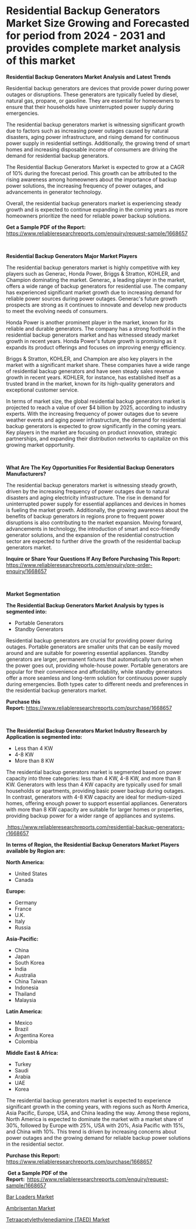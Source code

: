 <p><h1>Residential Backup Generators Market Size Growing and Forecasted for period from 2024 - 2031 and provides complete market analysis of this market</h1></p><p><strong>Residential Backup Generators Market Analysis and Latest Trends</strong></p>
<p><p>Residential backup generators are devices that provide power during power outages or disruptions. These generators are typically fueled by diesel, natural gas, propane, or gasoline. They are essential for homeowners to ensure that their households have uninterrupted power supply during emergencies.</p><p>The residential backup generators market is witnessing significant growth due to factors such as increasing power outages caused by natural disasters, aging power infrastructure, and rising demand for continuous power supply in residential settings. Additionally, the growing trend of smart homes and increasing disposable income of consumers are driving the demand for residential backup generators.</p><p>The Residential Backup Generators Market is expected to grow at a CAGR of 10% during the forecast period. This growth can be attributed to the rising awareness among homeowners about the importance of backup power solutions, the increasing frequency of power outages, and advancements in generator technology.</p><p>Overall, the residential backup generators market is experiencing steady growth and is expected to continue expanding in the coming years as more homeowners prioritize the need for reliable power backup solutions.</p></p>
<p><strong>Get a Sample PDF of the Report:&nbsp;</strong> <a href="https://www.reliableresearchreports.com/enquiry/request-sample/1668657">https://www.reliableresearchreports.com/enquiry/request-sample/1668657</a></p>
<p>&nbsp;</p>
<p><strong>Residential Backup Generators Major Market Players</strong></p>
<p><p>The residential backup generators market is highly competitive with key players such as Generac, Honda Power, Briggs & Stratton, KOHLER, and Champion dominating the market. Generac, a leading player in the market, offers a wide range of backup generators for residential use. The company has experienced significant market growth due to increasing demand for reliable power sources during power outages. Generac's future growth prospects are strong as it continues to innovate and develop new products to meet the evolving needs of consumers.</p><p>Honda Power is another prominent player in the market, known for its reliable and durable generators. The company has a strong foothold in the residential backup generators market and has witnessed steady market growth in recent years. Honda Power's future growth is promising as it expands its product offerings and focuses on improving energy efficiency.</p><p>Briggs & Stratton, KOHLER, and Champion are also key players in the market with a significant market share. These companies have a wide range of residential backup generators and have seen steady sales revenue growth in recent years. KOHLER, for instance, has established itself as a trusted brand in the market, known for its high-quality generators and exceptional customer service.</p><p>In terms of market size, the global residential backup generators market is projected to reach a value of over $4 billion by 2025, according to industry experts. With the increasing frequency of power outages due to severe weather events and aging power infrastructure, the demand for residential backup generators is expected to grow significantly in the coming years. Key players in the market are focusing on product innovation, strategic partnerships, and expanding their distribution networks to capitalize on this growing market opportunity.</p></p>
<p>&nbsp;</p>
<p><strong>What Are The Key Opportunities For Residential Backup Generators Manufacturers?</strong></p>
<p><p>The residential backup generators market is witnessing steady growth, driven by the increasing frequency of power outages due to natural disasters and aging electricity infrastructure. The rise in demand for uninterrupted power supply for essential appliances and devices in homes is fueling the market growth. Additionally, the growing awareness about the benefits of backup generators in regions prone to frequent power disruptions is also contributing to the market expansion. Moving forward, advancements in technology, the introduction of smart and eco-friendly generator solutions, and the expansion of the residential construction sector are expected to further drive the growth of the residential backup generators market.</p></p>
<p><strong>Inquire or Share Your Questions If Any Before Purchasing This Report:</strong> <a href="https://www.reliableresearchreports.com/enquiry/pre-order-enquiry/1668657">https://www.reliableresearchreports.com/enquiry/pre-order-enquiry/1668657</a></p>
<p>&nbsp;</p>
<p><strong>Market Segmentation</strong></p>
<p><strong>The Residential Backup Generators Market Analysis by types is segmented into:</strong></p>
<p><ul><li>Portable Generators</li><li>Standby Generators</li></ul></p>
<p><p>Residential backup generators are crucial for providing power during outages. Portable generators are smaller units that can be easily moved around and are suitable for powering essential appliances. Standby generators are larger, permanent fixtures that automatically turn on when the power goes out, providing whole-house power. Portable generators are popular for their convenience and affordability, while standby generators offer a more seamless and long-term solution for continuous power supply during emergencies. Both types cater to different needs and preferences in the residential backup generators market.</p></p>
<p><strong>Purchase this Report:&nbsp;</strong><a href="https://www.reliableresearchreports.com/purchase/1668657">https://www.reliableresearchreports.com/purchase/1668657</a></p>
<p>&nbsp;</p>
<p><strong>The Residential Backup Generators Market Industry Research by Application is segmented into:</strong></p>
<p><ul><li>Less than 4 KW</li><li>4-8 KW</li><li>More than 8 KW</li></ul></p>
<p><p>The residential backup generators market is segmented based on power capacity into three categories: less than 4 KW, 4-8 KW, and more than 8 KW. Generators with less than 4 KW capacity are typically used for small households or apartments, providing basic power backup during outages. In contrast, generators with 4-8 KW capacity are ideal for medium-sized homes, offering enough power to support essential appliances. Generators with more than 8 KW capacity are suitable for larger homes or properties, providing backup power for a wider range of appliances and systems.</p></p>
<p><a href="https://www.reliableresearchreports.com/residential-backup-generators-r1668657">&nbsp;https://www.reliableresearchreports.com/residential-backup-generators-r1668657</a></p>
<p><strong>In terms of Region, the Residential Backup Generators Market Players available by Region are:</strong></p>
<p>
    <p> <strong> North America: </strong>
        <ul>
            <li>United States</li>
            <li>Canada</li>
        </ul>
        </p> 
    <p> <strong> Europe: </strong>
        <ul>
            <li>Germany</li>
            <li>France</li>
            <li>U.K.</li>
            <li>Italy</li>
            <li>Russia</li>
        </ul>
        </p> 
    <p> <strong> Asia-Pacific: </strong>
        <ul>
            <li>China</li>
            <li>Japan</li>
            <li>South Korea</li>
            <li>India</li>
            <li>Australia</li>
            <li>China Taiwan</li>
            <li>Indonesia</li>
            <li>Thailand</li>
            <li>Malaysia</li>
        </ul>
        </p> 
    <p> <strong> Latin America: </strong>
        <ul>
            <li>Mexico</li>
            <li>Brazil</li>
            <li>Argentina Korea</li>
            <li>Colombia</li>
        </ul>
        </p> 
    <p> <strong> Middle East & Africa: </strong>
        <ul>
            <li>Turkey</li>
            <li>Saudi</li>
            <li>Arabia</li>
            <li>UAE</li>
            <li>Korea</li>
        </ul>
    </p>
    </p>
<p><p>The residential backup generators market is expected to experience significant growth in the coming years, with regions such as North America, Asia Pacific, Europe, USA, and China leading the way. Among these regions, North America is expected to dominate the market with a market share of 30%, followed by Europe with 25%, USA with 20%, Asia Pacific with 15%, and China with 10%. This trend is driven by increasing concerns about power outages and the growing demand for reliable backup power solutions in the residential sector.</p></p>
<p><strong>Purchase this Report: </strong><a href="https://www.reliableresearchreports.com/purchase/1668657">https://www.reliableresearchreports.com/purchase/1668657</a></p>
<p>&nbsp;<strong>Get a Sample PDF of the Report:&nbsp;&nbsp;</strong><a href="https://www.reliableresearchreports.com/enquiry/request-sample/1668657">https://www.reliableresearchreports.com/enquiry/request-sample/1668657</a></p>
<p><strong></strong></p>
<p><p><a href="https://www.linkedin.com/pulse/bar-loaders-market-size-reveals-best-marketing-channels-global-l6tke?trackingId=LARG116v0hDo38jvMJuu9A%3D%3D">Bar Loaders Market</a></p><p><a href="https://www.linkedin.com/pulse/ambrisentan-market-comprehensive-report-its-share-amp-growth-7fqre?trackingId=z71kzKc7fl%2FOLFCHWyZ2Jw%3D%3D">Ambrisentan Market</a></p><p><a href="https://www.linkedin.com/pulse/tetraacetylethylenediamine-taed-market-dynamics-2024-2031-fwjue?trackingId=HwKQAgrtCHM8MrZc9W0sJg%3D%3D">Tetraacetylethylenediamine (TAED) Market</a></p></p>